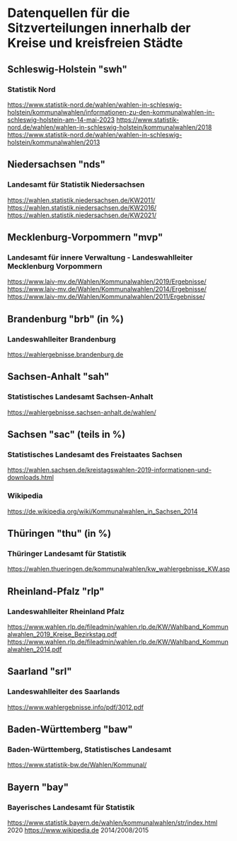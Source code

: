 # Datenquellen für die Sitzverteilungen innerhalb der Kreise und kreisfreien Städte

## Schleswig-Holstein "swh"
### Statistik Nord
https://www.statistik-nord.de/wahlen/wahlen-in-schleswig-holstein/kommunalwahlen/informationen-zu-den-kommunalwahlen-in-schleswig-holstein-am-14-mai-2023
https://www.statistik-nord.de/wahlen/wahlen-in-schleswig-holstein/kommunalwahlen/2018
https://www.statistik-nord.de/wahlen/wahlen-in-schleswig-holstein/kommunalwahlen/2013

## Niedersachsen "nds"
### Landesamt für Statistik Niedersachsen
https://wahlen.statistik.niedersachsen.de/KW2011/
https://wahlen.statistik.niedersachsen.de/KW2016/
https://wahlen.statistik.niedersachsen.de/KW2021/

## Mecklenburg-Vorpommern "mvp"
### Landesamt für innere Verwaltung - Landeswahlleiter Mecklenburg Vorpommern
https://www.laiv-mv.de/Wahlen/Kommunalwahlen/2019/Ergebnisse/
https://www.laiv-mv.de/Wahlen/Kommunalwahlen/2014/Ergebnisse/
https://www.laiv-mv.de/Wahlen/Kommunalwahlen/2011/Ergebnisse/

## Brandenburg "brb" (in %)
### Landeswahlleiter Brandenburg
https://wahlergebnisse.brandenburg.de

## Sachsen-Anhalt "sah"
### Statistisches Landesamt Sachsen-Anhalt
https://wahlergebnisse.sachsen-anhalt.de/wahlen/

## Sachsen "sac" (teils in %)
### Statistisches Landesamt des Freistaates Sachsen
https://wahlen.sachsen.de/kreistagswahlen-2019-informationen-und-downloads.html
### Wikipedia
https://de.wikipedia.org/wiki/Kommunalwahlen_in_Sachsen_2014

## Thüringen "thu" (in %)
### Thüringer Landesamt für Statistik
https://wahlen.thueringen.de/kommunalwahlen/kw_wahlergebnisse_KW.asp

## Rheinland-Pfalz "rlp"
### Landeswahlleiter Rheinland Pfalz
https://www.wahlen.rlp.de/fileadmin/wahlen.rlp.de/KW/Wahlband_Kommunalwahlen_2019_Kreise_Bezirkstag.pdf
https://www.wahlen.rlp.de/fileadmin/wahlen.rlp.de/KW/Wahlband_Kommunalwahlen_2014.pdf

## Saarland "srl"
### Landeswahlleiter des Saarlands
https://www.wahlergebnisse.info/pdf/3012.pdf

## Baden-Württemberg "baw"
### Baden-Württemberg, Statistisches Landesamt
https://www.statistik-bw.de/Wahlen/Kommunal/

## Bayern "bay"
### Bayerisches Landesamt für Statistik
https://www.statistik.bayern.de/wahlen/kommunalwahlen/str/index.html 2020
https://www.wikipedia.de 2014/2008/2015


